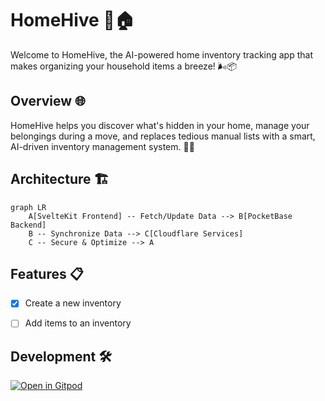 # HomeHive 🐝🏠

Welcome to HomeHive, the AI-powered home inventory tracking app that makes organizing your household items a breeze! 🌬️📦

## Overview 🌐

HomeHive helps you discover what's hidden in your home, manage your belongings during a move, and replaces tedious manual lists with a smart, AI-driven inventory management system. 📝🐝

## Architecture 🏗️

```mermaid
graph LR
    A[SvelteKit Frontend] -- Fetch/Update Data --> B[PocketBase Backend]
    B -- Synchronize Data --> C[Cloudflare Services]
    C -- Secure & Optimize --> A
```


## Features 📋

- [x] Create a new inventory
- [ ] Add items to an inventory


## Development 🛠️


[![Open in Gitpod](https://gitpod.io/button/open-in-gitpod.svg)](https://gitpod.io/#https://github.com/calebcoverdale/HomeHive)